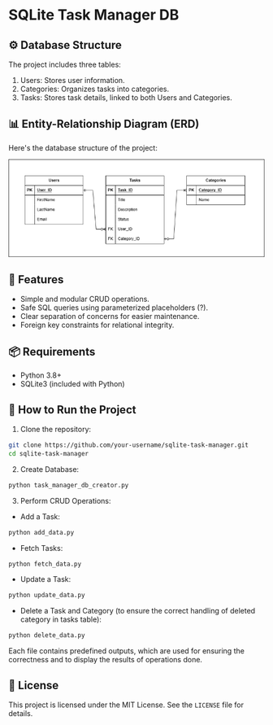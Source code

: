 # SQLite Task Manager DB

## ⚙️ Database Structure

The project includes three tables:

1. Users: Stores user information.
2. Categories: Organizes tasks into categories.
3. Tasks: Stores task details, linked to both Users and Categories.

## 📊 Entity-Relationship Diagram (ERD)

Here's the database structure of the project:

![Task Manager ERD](assets/task-manager-erd.png)

## 🌟 Features

- Simple and modular CRUD operations.
- Safe SQL queries using parameterized placeholders (?).
- Clear separation of concerns for easier maintenance.
- Foreign key constraints for relational integrity.

## 📦 Requirements

- Python 3.8+
- SQLite3 (included with Python)

## 🚀 How to Run the Project

1. Clone the repository:

```bash
git clone https://github.com/your-username/sqlite-task-manager.git
cd sqlite-task-manager
```

2. Create Database:

```bash
python task_manager_db_creator.py
```

3. Perform CRUD Operations:

- Add a Task:

```bash
python add_data.py
```

- Fetch Tasks:

```bash
python fetch_data.py
```

- Update a Task:

```bash
python update_data.py
```

- Delete a Task and Category (to ensure the correct handling of deleted category in tasks table):

```bash
python delete_data.py
```

Each file contains predefined outputs, which are used for ensuring the correctness and to display the results of operations done.

## 📜 License
This project is licensed under the MIT License. See the `LICENSE` file for details.
